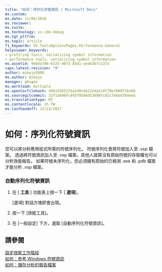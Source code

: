 ```yaml
---
title: "如何：序列化符號資訊 | Microsoft Docs"
ms.custom: 
ms.date: 11/04/2016
ms.reviewer: 
ms.suite: 
ms.technology: vs-ide-debug
ms.tgt_pltfrm: 
ms.topic: article
f1_keywords: VS.ToolsOptionsPages.Performance.General
helpviewer_keywords:
- profiling tools, serializing symbol information
- performance tools, serializing symbol information
ms.assetid: 9e0da706-6325-4073-83d1-aeab3b7c137a
caps.latest.revision: "9"
author: mikejo5000
ms.author: mikejo
manager: ghogen
ms.workload: multiple
ms.openlocfilehash: 4941d3b5225a1d9c6b22eda3c8f79ef009f2b169
ms.sourcegitcommit: 32f1a690fc445f9586d53698fc82c7debd784eeb
ms.translationtype: HT
ms.contentlocale: zh-TW
ms.lasthandoff: 12/22/2017
---
```

# <a name="how-to-serialize-symbol-information"></a>如何：序列化符號資訊
您可以將分析應用程式所需的符號序列化。 符號序列化會將符號加入至 .vsp 檔案。 透過將符號資訊加入至 .vsp 檔案，其他人就算沒有原始符號的存取權也可以分析效能報告。 如果符號未序列化，您必須擁有原始的已檢測 .exe 和 .pdb 檔案才能分析 .vsp 檔案。  
  
### <a name="to-automatically-serialize-symbol-information"></a>自動序列化符號資訊  
  
1.  在 [ **工具** ] 功能表上按一下 [ **選項**]。  
  
     [選項] 對話方塊即會出現。  
  
2.  按一下 [效能工具]。  
  
3.  在 [一般設定] 下方，選取 [自動序列化符號資訊]。  
  
## <a name="see-also"></a>請參閱  
 [設定效能工作階段](../profiling/configuring-performance-sessions.md)   
 [如何：參考 Windows 符號資訊](../profiling/how-to-reference-windows-symbol-information.md)   
 [如何：儲存分析的報告檔案](http://msdn.microsoft.com/en-us/0340ddde-caf4-48ac-8af3-d15dcdade556)